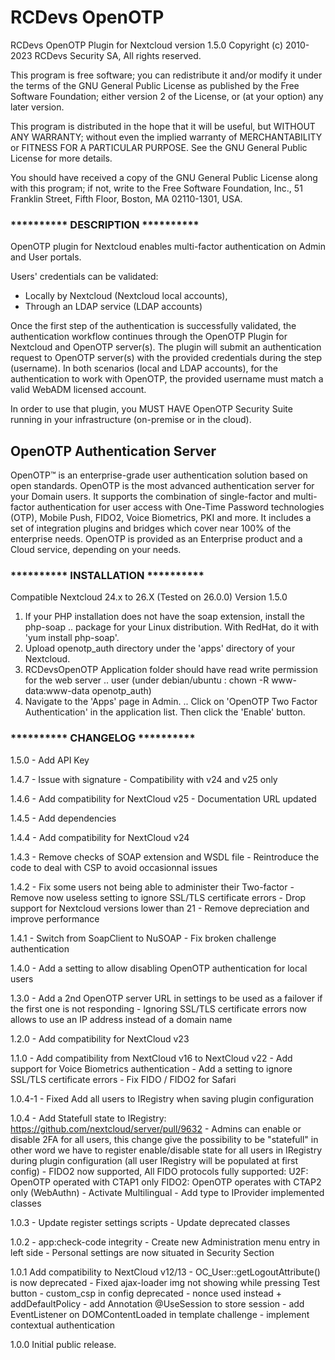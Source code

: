 # RCDevs OpenOTP

RCDevs OpenOTP Plugin for Nextcloud version 1.5.0
Copyright (c) 2010-2023 RCDevs Security SA, All rights reserved.

This program is free software; you can redistribute it and/or
modify it under the terms of the GNU General Public License
as published by the Free Software Foundation; either version 2
of the License, or (at your option) any later version.

This program is distributed in the hope that it will be useful,
but WITHOUT ANY WARRANTY; without even the implied warranty of
MERCHANTABILITY or FITNESS FOR A PARTICULAR PURPOSE.  See the
GNU General Public License for more details.

You should have received a copy of the GNU General Public License
along with this program; if not, write to the Free Software
Foundation, Inc., 51 Franklin Street, Fifth Floor, Boston, MA  02110-1301, USA.

### **********   DESCRIPTION   **********

OpenOTP plugin for Nextcloud enables multi-factor authentication on Admin and User portals.

Users' credentials can be validated: 
- Locally by Nextcloud (Nextcloud local accounts),
- Through an LDAP service (LDAP accounts)

Once the first step of the authentication is successfully validated, the authentication workflow continues through the OpenOTP Plugin for Nextcloud and OpenOTP server(s). 
The plugin will submit an authentication request to OpenOTP server(s) with the provided credentials during the step (username).
In both scenarios (local and LDAP accounts), for the authentication to work with OpenOTP, the provided username must match a valid WebADM licensed account.

In order to use that plugin, you MUST HAVE OpenOTP Security Suite running in your infrastructure (on-premise or in the cloud).

## OpenOTP Authentication Server

OpenOTP™ is an enterprise-grade user authentication solution based on open standards.
OpenOTP is the most advanced authentication server for your Domain users. It supports the combination of single-factor and multi-factor authentication for user access with One-Time Password technologies (OTP), Mobile Push, FIDO2, Voice Biometrics, PKI and more.
It includes a set of integration plugins and bridges which cover near 100% of the enterprise needs.
OpenOTP is provided as an Enterprise product and a Cloud service, depending on your needs.


### **********   INSTALLATION   **********

Compatible Nextcloud 24.x to 26.X (Tested on 26.0.0)
Version 1.5.0

1. If your PHP installation does not have the soap extension, install the php-soap
   ..	package for your Linux distribution. With RedHat, do it with 'yum install php-soap'.
2. Upload openotp_auth directory under the 'apps' directory of your Nextcloud.
3. RCDevsOpenOTP Application folder should have read write permission for the web server
   ..	user (under debian/ubuntu : chown -R www-data:www-data openotp_auth)
4. Navigate to the 'Apps' page in Admin.
   ..	Click on 'OpenOTP Two Factor Authentication' in the application list. Then click the 'Enable' button.


### **********   CHANGELOG  **********

1.5.0
	- Add API Key

1.4.7
	- Issue with signature
	- Compatibility with v24 and v25 only

1.4.6
	- Add compatibility for NextCloud v25
	- Documentation URL updated

1.4.5
	- Add dependencies

1.4.4
	- Add compatibility for NextCloud v24

1.4.3
	- Remove checks of SOAP extension and WSDL file
	- Reintroduce the code to deal with CSP to avoid occasionnal
	  issues

1.4.2
	- Fix some users not being able to administer their Two-factor
	- Remove now useless setting to ignore SSL/TLS certificate errors
	- Drop support for Nextcloud versions lower than 21
	- Remove depreciation and improve performance

1.4.1
	- Switch from SoapClient to NuSOAP
	- Fix broken challenge authentication

1.4.0
	- Add a setting to allow disabling OpenOTP authentication for local users

1.3.0
	- Add a 2nd OpenOTP server URL in settings to be used as a failover if the first one is not responding
	- Ignoring SSL/TLS certificate errors now allows to use an IP address instead of a domain name

1.2.0
	- Add compatibility for NextCloud v23

1.1.0
	- Add compatibility from NextCloud v16 to NextCloud v22
	- Add support for Voice Biometrics authentication
	- Add a setting to ignore SSL/TLS certificate errors
	- Fix FIDO / FIDO2 for Safari


1.0.4-1
	- Fixed Add all users to IRegistry when saving plugin configuration

1.0.4
	- Add Statefull state to IRegistry: https://github.com/nextcloud/server/pull/9632
	-  Admins can enable or disable 2FA for all users, this change give the possibility to be "statefull" in other word
	   we have to register enable/disable state for all users in IRegistry during plugin configuration (all user IRegistry will be populated at first config)
	- FIDO2 now supported, All FIDO protocols fully supported:
		 U2F: OpenOTP operated with CTAP1 only
		 FIDO2: OpenOTP operates with CTAP2 only (WebAuthn)
	- Activate Multilingual
	- Add type to IProvider implemented classes

1.0.3
	- Update register settings scripts
	- Update deprecated classes

1.0.2
	- app:check-code integrity
	- Create new Administration menu entry in left side
	- Personal settings are now situated in Security Section

1.0.1
	Add compatibility to NextCloud v12/13
	- OC_User::getLogoutAttribute() is now deprecated
	- Fixed ajax-loader img not showing while pressing Test button
	- custom_csp in config deprecated - nonce used instead + addDefaultPolicy
	- add Annotation @UseSession to store session
	- add EventListener on DOMContentLoaded in template challenge
	- implement contextual authentication

1.0.0
     Initial public release.
